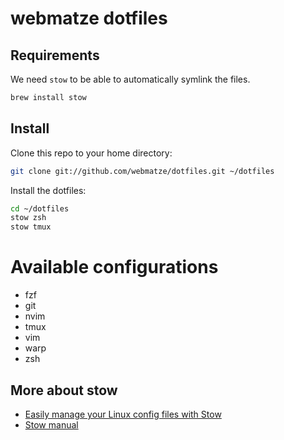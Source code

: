 # webmatze dotfiles

## Requirements

We need `stow` to be able to automatically symlink the files.

```bash
brew install stow
```

## Install

Clone this repo to your home directory:

```bash
git clone git://github.com/webmatze/dotfiles.git ~/dotfiles
```

Install the dotfiles:

```bash
cd ~/dotfiles
stow zsh
stow tmux
```

# Available configurations
- fzf
- git
- nvim
- tmux
- vim
- warp
- zsh

## More about stow

* [Easily manage your Linux config files with Stow](https://thoughtbot.com/blog/rcm-for-rc-files-in-dotfiles-repos)
* [Stow manual](https://www.gnu.org/software/stow/manual/stow.html)

